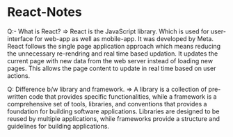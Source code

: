 # React-Notes

Q:- What is React?
=> React is the JavaScript library. Which is used for user-interface for web-app as well as mobile-app. It was developed by Meta. React follows the single page application approach which means reducing the unnecessary re-rendring and real time based updation. It updates the current page with new data from the web server instead of loading new pages. This allows the page content to update in real time based on user actions.



Q: Difference b/w library and framework.
=> A library is a collection of pre-written code that provides specific functionalities, while a framework is a comprehensive set of tools, libraries, and conventions that provides a foundation for building software applications. Libraries are designed to be reused by multiple applications, while frameworks provide a structure and guidelines for building applications.
